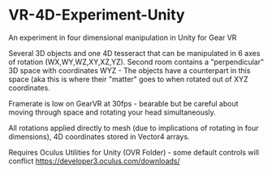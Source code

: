 # VR-4D-Experiment-Unity
An experiment in four dimensional manipulation in Unity for Gear VR

Several 3D objects and one 4D tesseract that can be manipulated in 6 axes of rotation (WX,WY,WZ,XY,XZ,YZ). Second room contains a "perpendicular" 3D space with coordinates WYZ - The objects have a counterpart in this space (aka this is where their "matter" goes to when rotated out of XYZ coordinates.

Framerate is low on GearVR at 30fps - bearable but be careful about moving through space and rotating your head simultaneously.

All rotations applied directly to mesh (due to implications of rotating in four dimensions), 4D coordinates stored in Vector4 arrays.

Requires Oculus Utilities for Unity (OVR Folder) - some default controls will conflict 
https://developer3.oculus.com/downloads/
